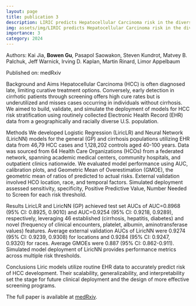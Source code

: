 ```yaml
---
layout: page
title: publication 3
description: LIRIC predicts Hepatocellular Carcinoma risk in the diverse U.S. population using routine clinical data
img: assets/img/LIRIC predicts Hepatocellular Carcinoma risk in the diverse U.S. population using routine clinical data.jpg
importance: 3
category: 2024
---
```


Authors: Kai Jia, **Bowen Gu**, Pasapol Saowakon, Steven Kundrot, Matvey B. Palchuk, Jeff Warnick, Irving D. Kaplan, Martin Rinard, Limor Appelbaum

Published on: medRxiv

Background and Aims Hepatocellular Carcinoma (HCC) is often diagnosed late, limiting curative treatment options. Conversely, early detection in cirrhotic patients through screening offers high cure rates but is underutilized and misses cases occurring in individuals without cirrhosis. We aimed to build, validate, and simulate the deployment of models for HCC risk stratification using routinely collected Electronic Health Record (EHR) data from a geographically and racially diverse U.S. population.

Methods We developed Logistic Regression (LiricLR) and Neural Network (LiricNN) models for the general (GP) and cirrhosis populations utilizing EHR data from 46,79 HCC cases and 1,128,202 controls aged 40-100 years. Data was sourced from 64 Health Care Organizations (HCOs) from a federated network, spanning academic medical centers, community hospitals, and outpatient clinics nationwide. We evaluated model performance using AUC, calibration plots, and Geometric Mean of Overestimation (GMOE), the geometric mean of ratios of predicted to actual risks. External validation involved HCO location, race, and temporal factors. Simulated deployment assessed sensitivity, specificity, Positive Predictive Value, Number Needed to Screen for each risk threshold.

Results LiricLR and LiricNN (GP) achieved test set AUCs of AUC=0.8968 (95% CI: 0.8925, 0.9010) and AUC=0.9254 (95% CI: 0.9218, 0.9289), respectively, leveraging 46 established (cirrhosis, hepatitis, diabetes) and novel (frequency of clinical encounters, platelet, albumin, aminotransferase values) features. Average external validation AUCs of LiricNN were 0.9274 (95% CI: 0.9239, 0.9308) for locations and 0.9284 (95% CI: 0.9247, 0.9320) for races. Average GMOEs were 0.887 (95% CI: 0.862-0.911). Simulated model deployment of LiricNN provides performance metrics across multiple risk thresholds.

Conclusions Liric models utilize routine EHR data to accurately predict risk of HCC development. Their scalability, generalizability, and interpretability set the stage for future clinical deployment and the design of more effective screening programs.

The full paper is available at <a href="https://www.medrxiv.org/content/10.1101/2024.05.28.24307949v1">medRxiv</a>.